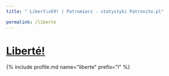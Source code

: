 ```yaml
---
title: " Libert\xE9! | Patromierz - statystyki Patronite.pl"

permalink: /liberte
---
```


# [ Liberté!](https://patronite.pl/liberte)

{% include profile.md name="liberte" prefix="l" %}
